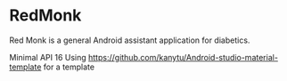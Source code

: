 # RedMonk
Red Monk is a general Android assistant application for diabetics.

Minimal API 16
Using https://github.com/kanytu/Android-studio-material-template for a template
